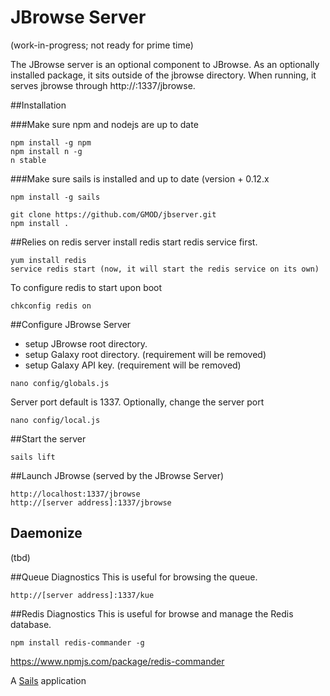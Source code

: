 # JBrowse Server
(work-in-progress; not ready for prime time)

The JBrowse server is an optional component to JBrowse.
As an optionally installed package, it sits outside of the jbrowse directory.
When running, it serves jbrowse through http://<ip address>:1337/jbrowse.

##Installation

###Make sure npm and nodejs are up to date
```
npm install -g npm
npm install n -g
n stable
```
###Make sure sails is installed and up to date (version + 0.12.x
```
npm install -g sails
```

```
git clone https://github.com/GMOD/jbserver.git
npm install .
```

##Relies on redis server
install redis start redis service first.
```
yum install redis
service redis start (now, it will start the redis service on its own)

```
To configure redis to start upon boot
```
chkconfig redis on
```
##Configure JBrowse Server
- setup JBrowse root directory.
- setup Galaxy root directory. (requirement will be removed)
- setup Galaxy API key. (requirement will be removed)
```
nano config/globals.js
```

Server port default is 1337.  Optionally, change the server port
```
nano config/local.js
```

##Start the server
```
sails lift
```

##Launch JBrowse (served by the JBrowse Server)
```
http://localhost:1337/jbrowse
http://[server address]:1337/jbrowse
```

## Daemonize
(tbd)

##Queue Diagnostics
This is useful for browsing the queue.
```
http://[server address]:1337/kue
```

##Redis Diagnostics
This is useful for browse and manage the Redis database.
```
npm install redis-commander -g
```
https://www.npmjs.com/package/redis-commander


A [Sails](http://sailsjs.org) application
